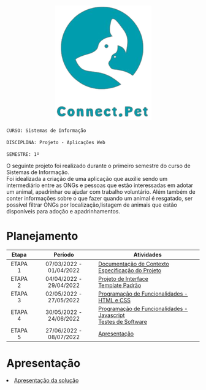 

<div align="center">
<img src="src/assets/logo-connectpet.png" />
</div>

`CURSO: Sistemas de Informação`

`DISCIPLINA: Projeto - Aplicações Web`

`SEMESTRE: 1º`

O seguinte projeto foi realizado durante o primeiro semestre do curso de Sistemas de Informação. </br>
Foi idealizada a criação de uma aplicação que auxilie sendo um intermediário entre as ONGs e pessoas que estão interessadas em adotar um animal, apadrinhar ou ajudar com trabalho voluntário. Além também de conter informações sobre o que fazer quando um animal é resgatado, ser possível filtrar ONGs por localização,listagem de animais que estão disponíveis para adoção e apadrinhamentos. 

# Planejamento

|  Etapa  |         Período         | Atividades                                                                                                   |
| :-----: | :---------------------: | ------------------------------------------------------------------------------------------------------------ |
| ETAPA 1 | 07/03/2022 - 01/04/2022 | [Documentação de Contexto](docs/context.md) <br> [Especificação do Projeto](docs/especification.md)          |
| ETAPA 2 | 04/04/2022 - 29/04/2022 | [Projeto de Interface](docs/interface.md) <br> [Template Padrão](docs/template.md)                           |
| ETAPA 3 | 02/05/2022 - 27/05/2022 | [Programação de Funcionalidades - HTML e CSS](docs/development.md)                                           |
| ETAPA 4 | 30/05/2022 - 24/06/2022 | [Programação de Funcionalidades - Javascript](docs/development.md) <br> [Testes de Software ](docs/tests.md) |
| ETAPA 5 | 27/06/2022 - 08/07/2022 | [Apresentação](presentation/README.md)                                                                       |

# Apresentação

<li><a href="presentation/README.md"> Apresentação da solução</a></li>
